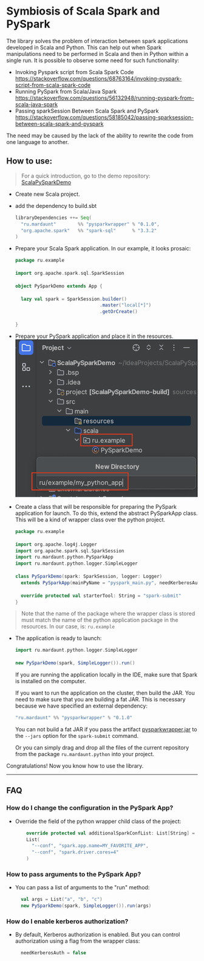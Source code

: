 # Symbiosis of Scala Spark and PySpark

The library solves the problem of interaction between spark applications developed in Scala and Python.
This can help out when Spark manipulations need to be performed in Scala and then in Python within a single run.
It is possible to observe some need for such functionality:

- Invoking Pyspark script from Scala Spark Code
  https://stackoverflow.com/questions/68763164/invoking-pyspark-script-from-scala-spark-code
- Running PySpark from Scala/Java Spark
  https://stackoverflow.com/questions/56132948/running-pyspark-from-scala-java-spark
- Passing sparkSession Between Scala Spark and PySpark
  https://stackoverflow.com/questions/58185042/passing-sparksession-between-scala-spark-and-pyspark

The need may be caused by the lack of the ability to rewrite the code from one language to another.

## How to use:
> For a quick introduction, go to the demo repository: [ScalaPySparkDemo](https://github.com/MinorityMeaning/ScalaPySparkDemo)

- Create new Scala project.
- add the dependency to build.sbt
  ```Scala
  libraryDependencies ++= Seq(
    "ru.mardaunt"        %% "pysparkwrapper" % "0.1.0",
    "org.apache.spark"   %% "spark-sql"      % "3.3.2"
  )
  ```

- Prepare your Scala Spark application.
  In our example, it looks prosaic:
  ```Scala
  package ru.example
  
  import org.apache.spark.sql.SparkSession
  
  object PySparkDemo extends App {
  
    lazy val spark = SparkSession.builder()
                                 .master("local[*]")
                                 .getOrCreate()
  
  }
  ```

- Prepare your PySpark application and place it in the resources.
![](https://raw.githubusercontent.com/MinorityMeaning/PySparkWrapper/img/packages.png)

- Create a class that will be responsible for preparing the PySpark application for launch.
  To do this, extend the abstract PySparkApp class. This will be a kind of wrapper class over the python project.
  ```Scala
  package ru.example
  
  import org.apache.log4j.Logger
  import org.apache.spark.sql.SparkSession
  import ru.mardaunt.python.PySparkApp
  import ru.mardaunt.python.logger.SimpleLogger
  
  class PySparkDemo(spark: SparkSession, logger: Logger)
    extends PySparkApp(mainPyName = "pyspark_main.py", needKerberosAuth = false)(spark, logger) {
  
    override protected val starterTool: String = "spark-submit"
  }
  ```
> Note that the name of the package where the wrapper class is stored must match the name of the python application package in the resources.
> In our case, is: ``ru.example``

- The application is ready to launch:
  ```Scala
  import ru.mardaunt.python.logger.SimpleLogger
  
  new PySparkDemo(spark, SimpleLogger()).run()
  ```
  If you are running the application locally in the IDE, make sure that Spark is installed on the computer.

  If you want to run the application on the cluster, then build the JAR.
  You need to make sure that you are building a fat JAR. This is necessary because we have specified an external dependency:
  ```Scala
  "ru.mardaunt" %% "pysparkwrapper" % "0.1.0"
  ```

  You can not build a fat JAR if you pass the artifact [pysparkwrapper.jar](https://mvnrepository.com/artifact/ru.mardaunt/pysparkwrapper) to the ``--jars`` option for the ``spark-submit`` command.

  Or you can simply drag and drop all the files of the current repository from the package ```ru.mardaunt.python``` into your project.

Congratulations! Now you know how to use the library.

---
## FAQ

### How do I change the configuration in the PySpark App?
- Override the field of the python wrapper child class of the project:
  ```Scala
      override protected val additionalSparkConfList: List[String] =
      List(
        "--conf", "spark.app.name=MY_FAVORITE_APP",
        "--conf", "spark.driver.cores=4"
      )
  ```

### How to pass arguments to the PySpark App?
- You can pass a list of arguments to the "run" method:
  ```Scala
    val args = List("a", "b", "c")
    new PySparkDemo(spark, SimpleLogger()).run(args)
  ```

### How do I enable kerberos authorization?
- By default, Kerberos authorization is enabled. But you can control authorization using a flag from the wrapper class:
  ```Scala
    needKerberosAuth = false
  ```
